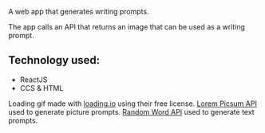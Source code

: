 A web app that generates writing prompts.

The app calls an API that returns an image that can be used as a writing prompt.

## Technology used:
* ReactJS
* CCS & HTML

Loading gif made with [loading.io](https://loading.io/) using their free license.
[Lorem Picsum API](https://picsum.photos/) used to generate picture prompts.
[Random Word API](https://random-word-api.herokuapp.com/home) used to generate text prompts.